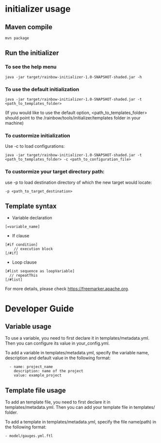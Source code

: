 # initializer usage

## Maven compile

```
mvn package
```

## Run the initializer

### To see the help menu

```
java -jar target/rainbow-initializer-1.0-SNAPSHOT-shaded.jar -h
```

### To use the default initialization

```
java -jar target/rainbow-initializer-1.0-SNAPSHOT-shaded.jar -t <path_to_templates_folder>
```

(If you would like to use the default option, <path_to_templates_folder> should point to
the /rainbow/tools/initializer/templates folder in your machine)

### To custormize initialization

Use -c to load configurations:

```
java -jar target/rainbow-initializer-1.0-SNAPSHOT-shaded.jar -t <path_to_templates_folder> -c <path_to_configuration_file>
```

### To custormize your target directory path:

use -p to load destination directory of which the new target would locate:

```
-p <path_to_target_destination>

```

## Template syntax

- Variable declaration

```
[=variable_name]
```

- If clause

```
[#if condition]
    // execution block
[/#if]
```

- Loop clause

```
[#list sequence as loopVariable]
  // repeatThis
[/#list]
```

For more details, please check https://freemarker.apache.org.

# Developer Guide

## Variable usage

To use a variable, you need to first declare it in templates/metadata.yml. 
Then you can configure its value in your_config.yml.

To add a variable in templates/metadata.yml, specify the variable name, 
description and default value in the following format:

```
  - name: project_name
    description: name of the project
    value: example_project
```

## Template file usage
To add an template file, you need to first declare it in templates/metadata.yml.
Then you can add your template file in templates/ folder.

To add a template in templates/metadata.yml, specify the file name(path) in the following
format:

```
- model/gauges.yml.ftl
```
